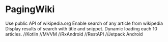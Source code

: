 # PagingWiki

Use public API of wikipedia.org Enable search of any article from wikipedia Display results of search with title and snippet.
Dynamic loading each 10 articles.
//Kotlin //MVVM //RxAndroid //RestAPI //Jetpack Android
